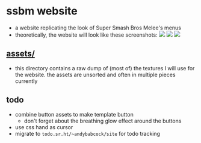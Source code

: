 # ssbm website

- a website replicating the look of Super Smash Bros Melee's menus
- theoretically, the website will look like these screenshots:
  <img src="https://git.sr.ht/~andybabcock/ssbmWebsite/tree/master/item/assets/screenshots/titleScreen.png"></img>
  <img src="./ssbmWebsite/tree/master/item/assets/screenshots/mainMenu.png"></img>
  <img src="./ssbmWebsite/tree/master/item/assets/screenshots/specialMeleeMenu.png"></img>

## [assets/](./assets/)

- this directory contains a raw dump of (most of) the textures I will use for the website. the assets are unsorted and often in multiple pieces currently

## todo

- combine button assets to make template button
  - don't forget about the breathing glow effect around the buttons
- use css hand as cursor
- migrate to `todo.sr.ht/~andybabcock/site` for todo tracking
